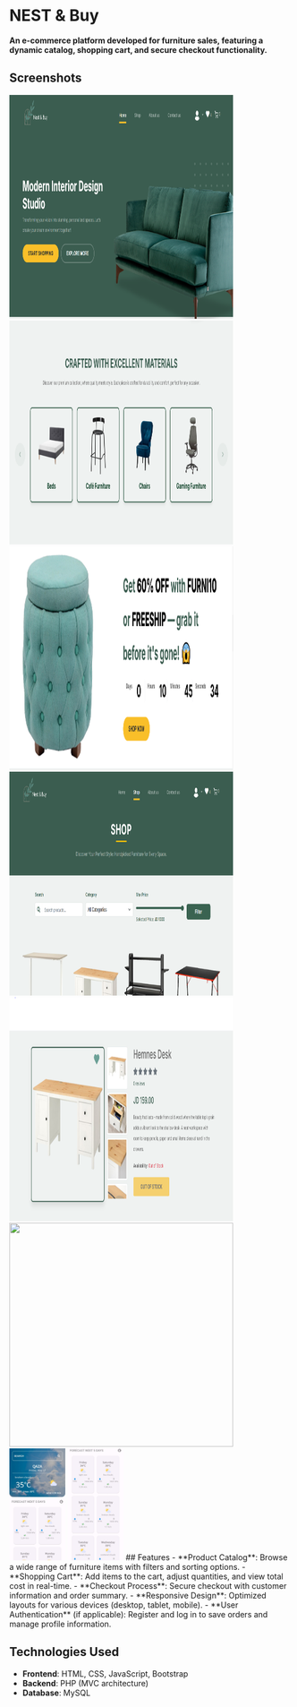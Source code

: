 # NEST & Buy

**An e-commerce platform developed for furniture sales, featuring a dynamic catalog, shopping cart, and secure checkout functionality.**





## Screenshots
<div>
<img src="https://github.com/shahedaltrakiah/Ecommerce-website/blob/main/public/images/home-img.PNG" width="400" height="400" >
<img src="https://github.com/shahedaltrakiah/Ecommerce-website/blob/main/public/images/home-img2.PNG" width="400" height="400" >
<img src="https://github.com/shahedaltrakiah/Ecommerce-website/blob/main/public/images/home-img3.PNG" width="400" height="400" >
</div>
<div>
<img src="https://github.com/shahedaltrakiah/Ecommerce-website/blob/main/public/images/shop-img.PNG" width="400" height="400" >
<img src="https://github.com/shahedaltrakiah/Ecommerce-website/blob/main/public/images/shop-img2.PNG" width="400" height="400" >
<img src="https://github.com/shahedaltrakiah/Ecommerce-website/blob/main/public/images/shop-img4.PNG" width="400" height="400" >
</div>


<img src="https://github.com/Mousa-alaaldeen/Weathar-APP/blob/main/assets/images/screen4.jpg" width="100" height="200" >
<img src="https://github.com/Mousa-alaaldeen/Weathar-APP/blob/main/assets/images/screen5.jpg" width="100" height="200" >

</div>
## Features
- **Product Catalog**: Browse a wide range of furniture items with filters and sorting options.
- **Shopping Cart**: Add items to the cart, adjust quantities, and view total cost in real-time.
- **Checkout Process**: Secure checkout with customer information and order summary.
- **Responsive Design**: Optimized layouts for various devices (desktop, tablet, mobile).
- **User Authentication** (if applicable): Register and log in to save orders and manage profile information.

## Technologies Used
- **Frontend**: HTML, CSS, JavaScript, Bootstrap
- **Backend**: PHP (MVC architecture)
- **Database**: MySQL

